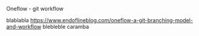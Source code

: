 Oneflow - git workflow

blablabla
https://www.endoflineblog.com/oneflow-a-git-branching-model-and-workflow
blebleble caramba

